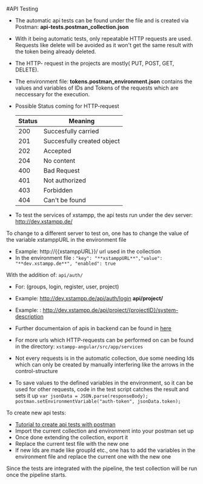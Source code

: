 #API Testing
- The automatic api tests can be found under the file and is created via Postman: **api-tests.postman_collection.json**

- With it being automatic tests, only repeatable HTTP requests are used. Requests like delete will be avoided as it won't get the same result with the token being already deleted.

- The HTTP- request in the projects are mostly( PUT, POST, GET, DELETE).

- The environment file: **tokens.postman_environment.json** contains the values and variables of IDs and Tokens of the requests which are neccessary for the execution.

- Possible Status coming for HTTP-request

    | Status | Meaning |
    |-----|------|
    |200 | Succesfully carried |
    |201 | Succesfully created object |
    |202 | Accepted|
    |204 | No content |
    |400 | Bad Request |
    |401 | Not authorized |
    |403 | Forbidden |
    |404 | Can't be found |

- To test the services of xstampp, the api tests run under the dev server: http://dev.xstampp.de/

To change to a different server to test on, one has to change the value of the variable xstamppURL in the environment file
- Example: http://{{xstamppURL}}/ url used in the collection
- In the environment file : `"key": "**xstamppURL**","value": "**dev.xstampp.de**",	"enabled": true`


With the addition of: `api/auth/`
- For: (groups, login, register, user, project)
- Example: http://dev.xstampp.de/api/auth/login
	 **api/project/**
- Example: : http://dev.xstampp.de/api/project/{projectID}/system-description
- Further documentaion of apis in backend can be found in [here](https://gilbert.informatik.uni-stuttgart.de/stupro/xstampp-4.0/blob/pipeline/api-test/xstampp-docs/api-backend.md)

- For more urls which HTTP-requests can be performed on can be found in the directory:
`xstampp-angular/src/app/services`
- Not every requests is in the automatic collection, due some needing Ids which can only be created by manually interfering like the arrows in the control-structure

- To save values to the defined variables in the environment, so it can be used for other requests, code in the test script catches the result and sets it up
`var jsonData = JSON.parse(responseBody);
postman.setEnvironmentVariable("auth-token", jsonData.token);`

To create new api tests:
- [Tutorial to create api tests with postman](https://www.toolsqa.com/postman/api-testing-with-postman/ "Tutorial to create api tests with postman")
- Import the current collection and environment into your postman set up
- Once done extending the collection, export it
- Replace the current test file with the new one
- If new Ids are made like groupId etc., one has to add the variables in the environment file and replace the current one with the new one

Since the tests are integrated with the pipeline, the test collection will be run once the pipeline starts.

